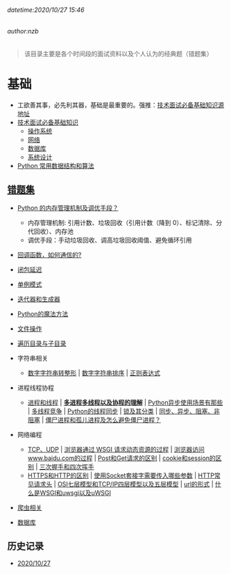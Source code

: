 ###### datetime:2020/10/27 15:46

###### author:nzb

> 该目录主要是各个时间段的面试资料以及个人认为的经典题（错题集）

# 基础

- 工欲善其事，必先利其器，基础是最重要的。强推：[技术面试必备基础知识源地址](https://github.com/CyC2018/CS-Notes)
- [技术面试必备基础知识](./TechnicalInterviews/TechnicalInterviews.md)
  - [操作系统](./TechnicalInterviews/01-操作系统.md)
  - [网络](./TechnicalInterviews/02-网络.md)
  - [数据库](./TechnicalInterviews/03-数据库.md)
  - [系统设计](./TechnicalInterviews/04-系统设计.md)
- [Python 常用数据结构和算法](../Python/Python语言进阶/01-常用数据结构和算法.md)

## [错题集](./ClassicQuestion)

- [Python 的内存管理机制及调优手段？](../Python/Python语言进阶/03-面向对象高级知识.md#垃圾回收和循环引用以及弱引用)
    - 内存管理机制: 引用计数、垃圾回收（引用计数（降到 0）、标记清除、分代回收）、内存池
    - 调优手段：手动垃圾回收、调高垃圾回收阈值、避免循环引用
- [回调函数，如何通信的?](./ClassicQuestion/20201027/README.md#回调函数，如何通信的?)
- [闭包延迟](./ClassicQuestion/20201027/README.md#闭包延迟)
- [单例模式](./ClassicQuestion/20201027/README.md#单例模式)
- [迭代器和生成器](../Python/Python语言进阶/04-迭代器和生成器.md)
- [Python的魔法方法](./ClassicQuestion/20201027/README.md#Python的魔法方法)
- [文件操作](./ClassicQuestion/20201027/README.md#文件操作)
- [遍历目录与子目录](./ClassicQuestion/20201027/README.md#遍历目录与子目录)
- 字符串相关
    - [数字字符串转整形](./ClassicQuestion/20201027/README.md#数字字符串转整形)
      | [数字字符串排序](./ClassicQuestion/20201027/README.md#数字字符串排序)
      | [正则表达式](../Python/Python语言基础/11-字符串和正则表达式.md)
- 进程线程协程
    - [进程和线程](../Python/Python语言基础/12-进程和线程.md#进程和线程)
      | [**多进程多线程以及协程的理解**](./ClassicQuestion/20201027/README.md#多进程多线程以及协程的理解)
      | [Python异步使用场景有那些](./ClassicQuestion/20201027/README.md#Python异步使用场景有那些)
      | [多线程竞争](./ClassicQuestion/20201027/README.md#多线程竞争)
      | [Python的线程同步](./ClassicQuestion/20201027/README.md#Python的线程同步)
      | [锁及其分类](./ClassicQuestion/20201027/README.md#锁及其分类)
      | [同步、异步、阻塞、非阻塞](./ClassicQuestion/20201027/README.md#同步、异步、阻塞、非阻塞)
      | [僵尸进程和孤儿进程及怎么避免僵尸进程？](./ClassicQuestion/20201027/README.md#僵尸进程和孤儿进程及怎么避免僵尸进程？)
- 网络编程
    - [TCP、UDP](./ClassicQuestion/20201027/README.md#TCP和UDP)
      | [浏览器通过 WSGI 请求动态资源的过程](./ClassicQuestion/20201027/README.md#浏览器通过WSGI请求动态资源的过程?)
      | [浏览器访问www.baidu.com的过程](./ClassicQuestion/20201027/README.md#浏览器访问www.baidu.com的过程?)
      | [Post和Get请求的区别](./ClassicQuestion/20201027/README.md#Post和Get请求的区别)
      | [cookie和session的区别](./ClassicQuestion/20201027/README.md#cookie和session的区别)
      | [三次握手和四次挥手](./ClassicQuestion/20201027/README.md#三次握手和四次挥手)
    - [HTTPS和HTTP的区别](./ClassicQuestion/20201027/README.md#HTTPS和HTTP的区别)
      | [使用Socket套接字需要传入哪些参数](./ClassicQuestion/20201027/README.md#使用Socket套接字需要传入哪些参数)
      | [HTTP常见请求头](./ClassicQuestion/20201027/README.md#HTTP常见请求头)
      | [OSI七层模型和TCP/IP四层模型以及五层模型](./ClassicQuestion/20201027/README.md#OSI七层模型和TCP/IP四层模型以及五层模型)
      | [url的形式](./ClassicQuestion/20201027/README.md#url的形式)
      | [什么是WSGI和uwsgi以及uWSGI](./ClassicQuestion/20201027/README.md#什么是WSGI和uwsgi以及uWSGI)

- [爬虫相关](./ClassicQuestion/20201027/README.md#scrapy和scrapy-redis有什么区别？为什么选择redis数据库？)
- [数据库](./ClassicQuestion/20201027/README.md#索引的工作原理及其种类)

## 历史记录

- [2020/10/27](./20201027)
